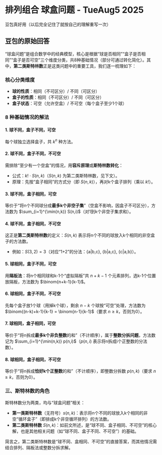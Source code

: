 # 排列组合 球盒问题 - TueAug5 2025
豆包真好用（以后完全记住了就按自己的理解重写一次）

## 豆包的原始回答
“球盒问题”是组合数学中的经典模型，核心是根据“球是否相同”“盒子是否相同”“盒子是否可空”三个维度分类，共8种基础情况（部分可通过转化简化）。其中，**第二类斯特林数**正是这类问题中的重要工具，我们逐一梳理如下：


### 核心分类维度
- **球的性质**：相同（不可区分）/ 不同（可区分）
- **盒子的性质**：相同（不可区分）/ 不同（可区分）
- **盒子状态**：可空（允许空盒）/ 不可空（每个盒子至少1个球）


### 8 种基础情况的解法
#### 1. 球不同，盒子不同，可空  
每个球独立选择盒子，共 $k^n$ 种方法。  

#### 2. 球不同，盒子不同，不可空  
需排除“至少有一个空盒”的情况，用**容斥原理**或**斯特林数转化**：  
- 公式：$k! \cdot S(n,k)$（$S(n,k)$ 为第二类斯特林数，见下文）。  
- 原理：先按“盒子相同”的方式分（即 $S(n,k)$），再对k个盒子排列（乘以 $k!$）。  


#### 3. 球不同，盒子相同，可空  
等价于“将n个不同球分成**最多k个非空子集**”（空盒不影响，因盒子不可区分），方法数为 $\sum_{i=1}^{\min(n,k)} S(n,i)$（对1到k个非空子集求和）。  


#### 4. 球不同，盒子相同，不可空  
这正是**第二类斯特林数**的定义：$S(n,k)$ 表示将n个不同的球放入k个相同的非空盒子的方法数。  
- 例如：$S(3,2)=3$（对应“1+2”的分法：{a|b,c}, {b|a,c}, {c|a,b}）。  


#### 5. 球相同，盒子不同，可空  
用**隔板法**：将n个相同球和k-1个“虚拟隔板”共 $n+k-1$ 个元素排列，选k-1个位置放隔板，方法数为 $\binom{n+k-1}{k-1}$。  


#### 6. 球相同，盒子不同，不可空  
先每个盒子放1个球（用掉k个球），剩余 $n-k$ 个球按“可空”处理，方法数为 $\binom{(n-k)+k-1}{k-1} = \binom{n-1}{k-1}$（要求 $n \geq k$，否则为0）。  


#### 7. 球相同，盒子相同，可空  
等价于“将n拆成**最多k个非负整数**的和”（不计顺序），属于**整数分拆问题**，方法数记为 $\sum_{i=1}^{\min(n,k)} p(n,i)$（$p(n,i)$ 表示将n拆成i个正整数的分法数）。  


#### 8. 球相同，盒子相同，不可空  
等价于“将n拆成**恰好k个正整数**的和”（不计顺序），即整数分拆数 $p(n,k)$（要求 $n \geq k$，否则为0）。  


### 三、斯特林数的角色  
斯特林数分为两类，均与“球盒问题”相关：  
- **第一类斯特林数**（无符号）$s(n,k)$：表示将n个不同的球放入k个相同的非空“循环盒子”（即排成k个非空循环排列）的方法数。  
- **第二类斯特林数** $S(n,k)$：如前文所述，是“球不同、盒子相同、不可空”的核心解，也是其他相关问题（如“球不同、盒子不同、不可空”）的基础。  


简言之，第二类斯特林数是“球不同、盒相同、不可空”的直接答案，而其他情况需结合排列、隔板法或整数分拆求解。
